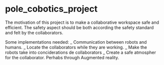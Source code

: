 # pole_cobotics_project
The motivation of this project is to make a collaborative workspace safe and efficient. The safety aspect should be both according the safety standard and felt by the collaborators.

Some implementations needed:
_ Communication between robots and humans.
_ Locate the collaborators while they are working.
_ Make the robots take into conciderations de collaborators
_ Create a safe atmospher for the collaborator. Perhabs through Augmented reality.
